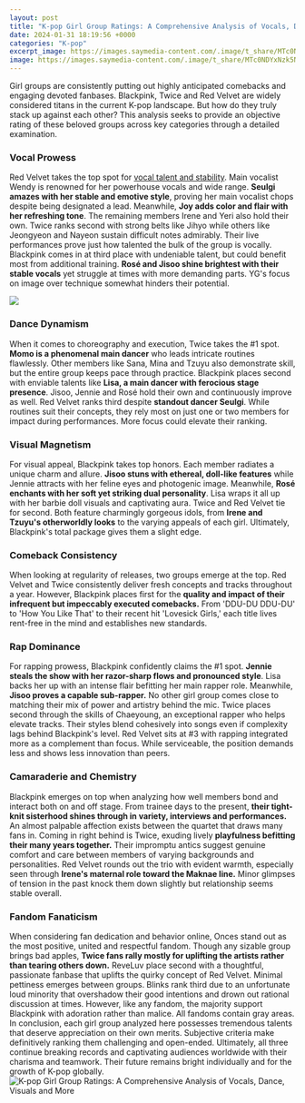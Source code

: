 ```yaml
---
layout: post
title: "K-pop Girl Group Ratings: A Comprehensive Analysis of Vocals, Dance, Visuals and More"
date: 2024-01-31 18:19:56 +0000
categories: "K-pop"
excerpt_image: https://images.saymedia-content.com/.image/t_share/MTc0NDYxNzk5NzMzNjY3NDYy/top-10-best-k-pop-girl-groups.jpg
image: https://images.saymedia-content.com/.image/t_share/MTc0NDYxNzk5NzMzNjY3NDYy/top-10-best-k-pop-girl-groups.jpg
---
```


Girl groups are consistently putting out highly anticipated comebacks and engaging devoted fanbases. Blackpink, Twice and Red Velvet are widely considered titans in the current K-pop landscape. But how do they truly stack up against each other? This analysis seeks to provide an objective rating of these beloved groups across key categories through a detailed examination.
### Vocal Prowess
Red Velvet takes the top spot for [vocal talent and stability](https://store.fi.io.vn/collection/aburto). Main vocalist Wendy is renowned for her powerhouse vocals and wide range. **Seulgi amazes with her stable and emotive style**, proving her main vocalist chops despite being designated a lead. Meanwhile, **Joy adds color and flair with her refreshing tone**. The remaining members Irene and Yeri also hold their own. 
Twice ranks second with strong belts like Jihyo while others like Jeongyeon and Nayeon sustain difficult notes admirably. Their live performances prove just how talented the bulk of the group is vocally. 
Blackpink comes in at third place with undeniable talent, but could benefit most from additional training. **Rosé and Jisoo shine brightest with their stable vocals** yet struggle at times with more demanding parts. YG's focus on image over technique somewhat hinders their potential.

![](https://otakukart.com/wp-content/uploads/2021/04/GFriend-Top-15-K-pop-Girl-Groups-2-1.jpg)
### Dance Dynamism 
When it comes to choreography and execution, Twice takes the #1 spot. **Momo is a phenomenal main dancer** who leads intricate routines flawlessly. Other members like Sana, Mina and Tzuyu also demonstrate skill, but the entire group keeps pace through practice.
Blackpink places second with enviable talents like **Lisa, a main dancer with ferocious stage presence**. Jisoo, Jennie and Rosé hold their own and continuously improve as well. 
Red Velvet ranks third despite **standout dancer Seulgi**. While routines suit their concepts, they rely most on just one or two members for impact during performances. More focus could elevate their ranking.
### Visual Magnetism
For visual appeal, Blackpink takes top honors. Each member radiates a unique charm and allure. **Jisoo stuns with ethereal, doll-like features** while Jennie attracts with her feline eyes and photogenic image. Meanwhile, **Rosé enchants with her soft yet striking dual personality**. Lisa wraps it all up with her barbie doll visuals and captivating aura. 
Twice and Red Velvet tie for second. Both feature charmingly gorgeous idols, from **Irene and Tzuyu's otherworldly looks** to the varying appeals of each girl. Ultimately, Blackpink's total package gives them a slight edge.
### Comeback Consistency
When looking at regularity of releases, two groups emerge at the top. Red Velvet and Twice consistently deliver fresh concepts and tracks throughout a year. However, Blackpink places first for the **quality and impact of their infrequent but impeccably executed comebacks.** From 'DDU-DU DDU-DU' to 'How You Like That' to their recent hit 'Lovesick Girls,' each title lives rent-free in the mind and establishes new standards. 
### Rap Dominance
For rapping prowess, Blackpink confidently claims the #1 spot. **Jennie steals the show with her razor-sharp flows and pronounced style**. Lisa backs her up with an intense flair befitting her main rapper role. Meanwhile, **Jisoo proves a capable sub-rapper.** No other girl group comes close to matching their mix of power and artistry behind the mic.
Twice places second through the skills of Chaeyoung, an exceptional rapper who helps elevate tracks. Their styles blend cohesively into songs even if complexity lags behind Blackpink's level. 
Red Velvet sits at #3 with rapping integrated more as a complement than focus. While serviceable, the position demands less and shows less innovation than peers.
### Camaraderie and Chemistry 
Blackpink emerges on top when analyzing how well members bond and interact both on and off stage. From trainee days to the present, **their tight-knit sisterhood shines through in variety, interviews and performances.** An almost palpable affection exists between the quartet that draws many fans in.
Coming in right behind is Twice, exuding lively **playfulness befitting their many years together.** Their impromptu antics suggest genuine comfort and care between members of varying backgrounds and personalities. 
Red Velvet rounds out the trio with evident warmth, especially seen through **Irene's maternal role toward the Maknae line.** Minor glimpses of tension in the past knock them down slightly but relationship seems stable overall.
### Fandom Fanaticism  
When considering fan dedication and behavior online, Onces stand out as the most positive, united and respectful fandom. Though any sizable group brings bad apples, **Twice fans rally mostly for uplifting the artists rather than tearing others down.**
ReveLuv place second with a thoughtful, passionate fanbase that uplifts the quirky concept of Red Velvet. Minimal pettiness emerges between groups.
Blinks rank third due to an unfortunate loud minority that overshadow their good intentions and drown out rational discussion at times. However, like any fandom, the majority support Blackpink with adoration rather than malice. All fandoms contain gray areas.
In conclusion, each girl group analyzed here possesses tremendous talents that deserve appreciation on their own merits. Subjective criteria make definitively ranking them challenging and open-ended. Ultimately, all three continue breaking records and captivating audiences worldwide with their charisma and teamwork. Their future remains bright individually and for the growth of K-pop globally.
![K-pop Girl Group Ratings: A Comprehensive Analysis of Vocals, Dance, Visuals and More](https://images.saymedia-content.com/.image/t_share/MTc0NDYxNzk5NzMzNjY3NDYy/top-10-best-k-pop-girl-groups.jpg)